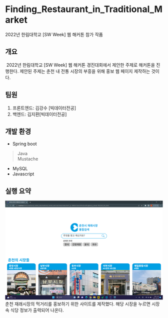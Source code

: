 # Finding_Restaurant_in_Traditional_Market
2022년 한림대학교 [SW Week] 웹 해커톤 참가 작품
## 개요
&nbsp;2022년 한림대학교 [SW Week] 웹 해커톤 경진대회에서 제안한 주제로 해커톤을 진행한다. 제안된 주제는 춘천 내 전통 시장의 부흥을 위해 홍보 웹 페이지 제작하는 것이다.
## 팀원
1. 프론트엔드: 김강수 [빅데이터전공]
2. 백엔드: 김지환[빅데이터전공]   

## 개발 환경
* Spring boot
> Java   
> Mustache
* MySQL
* Javascript
## 실행 요약
![img1](etc/image.png)   
춘천 재래시장의 먹거리를 홍보하기 위한 사이트를 제작했다. 해당 시장을 누르면 시장 속 식당 정보가 출력되어 나온다.
